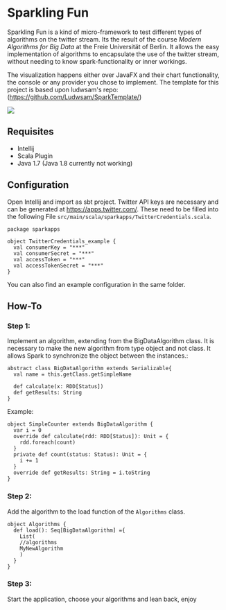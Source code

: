 # Sparkling Fun

Sparkling Fun is a kind of micro-framework to test different types of algorithms on the twitter stream. Its the result of the course *Modern Algorithms for Big Data* at the Freie Universität of Berlin. It allows the easy implementation of algorithms to encapsulate the use of the twitter stream, without needing to know spark-functionality or inner workings.

The visualization happens either over JavaFX and their chart functionality, the console or any provider you chose to implement.
The template for this project is based upon ludwsam's repo: (https://github.com/Ludwsam/SparkTemplate/)

![](https://raw.githubusercontent.com/wiki/ktugan/SparklingFun/screenshot-running.png)

## Requisites
- Intellij
- Scala Plugin
- Java 1.7 (Java 1.8 currently not working)

## Configuration
Open Intellij and import as sbt project. Twitter API keys are necessary and can be generated at <https://apps.twitter.com/>.
These need to be filled into the following File ```src/main/scala/sparkapps/TwitterCredentials.scala```.
```
package sparkapps

object TwitterCredentials_example {
  val consumerKey = "***"
  val consumerSecret = "***"
  val accessToken = "***"
  val accessTokenSecret = "***"
}
```

You can also find an example configuration in the same folder.

## How-To
### Step 1:
Implement an algorithm, extending from the BigDataAlgorithm class. It is necessary to make the new algorithm from type object and not class. It allows Spark to synchronize the object between the instances.:

```
abstract class BigDataAlgorithm extends Serializable{
  val name = this.getClass.getSimpleName

  def calculate(x: RDD[Status])
  def getResults: String
}
```

Example:
```
object SimpleCounter extends BigDataAlgorithm {
  var i = 0
  override def calculate(rdd: RDD[Status]): Unit = {
    rdd.foreach(count)
  }
  private def count(status: Status): Unit = {
    i += 1
  }
  override def getResults: String = i.toString
}
```

### Step 2:
Add the algorithm to the load function of the ```Algorithms``` class.

```
object Algorithms {
  def load(): Seq[BigDataAlgorithm] ={
    List(
    //algorithms
    MyNewAlgorithm
    )
  }
}
```

### Step 3:
Start the application, choose your algorithms and lean back, enjoy
